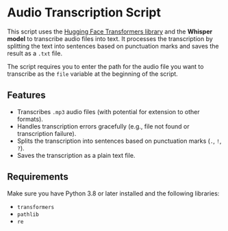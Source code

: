 # Audio Transcription Script

This script uses the [Hugging Face Transformers library](https://huggingface.co/transformers/) and the **Whisper model** to transcribe audio files into text. It processes the transcription by splitting the text into sentences based on punctuation marks and saves the result as a `.txt` file.

The script requires you to enter the path for the audio file you want to transcribe as the `file` variable at the beginning of the script.

## Features

- Transcribes `.mp3` audio files (with potential for extension to other formats).
- Handles transcription errors gracefully (e.g., file not found or transcription failure).
- Splits the transcription into sentences based on punctuation marks (`.`, `!`, `?`).
- Saves the transcription as a plain text file.

## Requirements

Make sure you have Python 3.8 or later installed and the following libraries:
- `transformers`
- `pathlib`
- `re`
